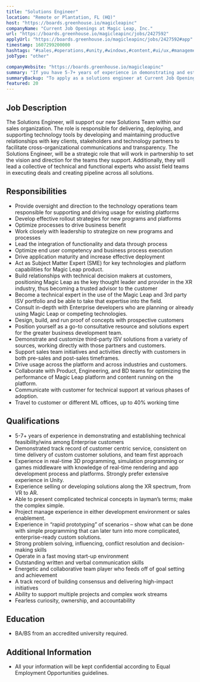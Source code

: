 ```yaml
---
title: "Solutions Engineer"
location: "Remote or Plantation, FL (HQ)"
host: "https://boards.greenhouse.io/magicleapinc"
companyName: "Current Job Openings at Magic Leap, Inc."
url: "https://boards.greenhouse.io/magicleapinc/jobs/2427592"
applyUrl: "https://boards.greenhouse.io/magicleapinc/jobs/2427592#app"
timestamp: 1607299200000
hashtags: "#sales,#operations,#unity,#windows,#content,#ui/ux,#management,#optimization"
jobType: "other"

companyWebsite: "https://boards.greenhouse.io/magicleapinc"
summary: "If you have 5-7+ years of experience in demonstrating and establishing technical feasibility/wins among Enterprise customers, Current Job Openings at Magic Leap, Inc. is looking for someone with your skillset."
summaryBackup: "To apply as a solutions engineer at Current Job Openings at Magic Leap, Inc., you preferably need to have some knowledge of: #sales, #operations, #unity."
featured: 20
---
```


## Job Description

The Solutions Engineer, will support our new Solutions Team within our sales organization. The role is responsible for delivering, deploying, and supporting technology tools by developing and maintaining productive relationships with key clients, stakeholders and technology partners to facilitate cross-organizational communications and transparency. The Solutions Engineer, will be a strategic role that will work in partnership to set the vision and direction for the teams they support. Additionally, they will lead a collective of technical and functional experts who assist field teams in executing deals and creating pipeline across all solutions. 

## Responsibilities

*   Provide oversight and direction to the technology operations team responsible for supporting and driving usage for existing platforms
*   Develop effective rollout strategies for new programs and platforms
*   Optimize processes to drive business benefit
*   Work closely with leadership to strategize on new programs and processes
*   Lead the integration of functionality and data through process
*   Optimize end user competency and business process execution
*   Drive application maturity and increase effective deployment
*    Act as Subject Matter Expert (SME) for key technologies and platform capabilities for Magic Leap product.
*   Build relationships with technical decision makers at customers, positioning Magic Leap as the key thought leader and provider in the XR industry, thus becoming a trusted advisor to the customer
*   Become a technical expert in the use of the Magic Leap and 3rd party ISV portfolio and be able to take that expertise into the field.
*   Consult in-depth with Enterprise developers who are planning or already using Magic Leap or competing technologies.
*   Design, build, and run proof of concepts with prospective customers
*   Position yourself as a go-to consultative resource and solutions expert for the greater business development team.
*   Demonstrate and customize third-party ISV solutions from a variety of sources, working directly with those partners and customers.
*   Support sales team initiatives and activities directly with customers in both pre-sales and post-sales timeframes.
*   Drive usage across the platform and across industries and customers.
*   Collaborate with Product, Engineering, and BD teams for optimizing the performance of Magic Leap platform and content running on the platform.
*   Communicate with customer for technical support at various phases of adoption.
*   Travel to customer or different ML offices, up to 40% working time

## Qualifications

*   5-7+ years of experience in demonstrating and establishing technical feasibility/wins among Enterprise customers
*   Demonstrated track record of customer centric service, consistent on time delivery of custom customer solutions, and team first approach
*   Experience in real-time 3D programming, simulation programming or games middleware with knowledge of real-time rendering and app development process and platforms. Strongly prefer extensive experience in Unity.
*   Experience selling or developing solutions along the XR spectrum, from VR to AR.
*   Able to present complicated technical concepts in layman’s terms; make the complex simple.
*   Project manage experience in either development environment or sales enablement.
*   Experience in “rapid prototyping” of scenarios – show what can be done with simple programming that can later turn into more complicated, enterprise-ready custom solutions.
*   Strong problem solving, influencing, conflict resolution and decision-making skills
*   Operate in a fast moving start-up environment
*   Outstanding written and verbal communication skills
*   Energetic and collaborative team player who feeds off of goal setting and achievement
*   A track record of building consensus and delivering high-impact initiatives 
*   Ability to support multiple projects and complex work streams
*   Fearless curiosity, ownership, and accountability

## Education

*    BA/BS from an accredited university required. 

## Additional Information

*   All your information will be kept confidential according to Equal Employment Opportunities guidelines.
